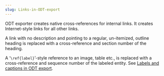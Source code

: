 ```yaml
---
slug: Links-in-ODT-export
---
```


ODT exporter creates native cross-references for internal links. It creates Internet-style links for all other links.

A link with no description and pointing to a regular, un-itemized, outline heading is replaced with a cross-reference and section number of the heading.

A ‘`\ref{label}`’-style reference to an image, table etc., is replaced with a cross-reference and sequence number of the labeled entity. See [Labels and captions in ODT export](Labels-and-captions-in-ODT-export).
